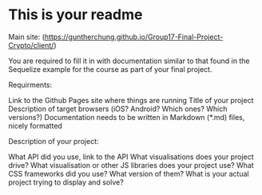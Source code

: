 # This is your readme

Main site: (https://guntherchung.github.io/Group17-Final-Project-Crypto/client/)

You are required to fill it in with documentation similar to that found in the Sequelize example for the course as part of your final project.

Requirments: 

Link to the Github Pages site where things are running
Title of your project
Description of target browsers (iOS? Android? Which ones? Which versions?)
Documentation needs to be written in Markdown (*.md) files, nicely formatted

Description of your project:

What API did you use, link to the API
What visualisations does your project drive?
What visualisation or other JS libraries does your project use?
What CSS frameworks did you use? What version of them?
What is your actual project trying to display and solve?
